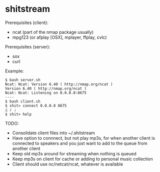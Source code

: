 shitstream
==========

Prerequisites (client):
* ncat (part of the nmap package usually)
* mpg123 (or afplay [OSX], mplayer, ffplay, cvlc)

Prerequisites (server):
* sox
* curl

Example:

    $ bash server.sh
    Ncat: Ncat: Version 6.40 ( http://nmap.org/ncat )
    Version 6.40 ( http://nmap.org/ncat )
    Ncat: Ncat: Listening on 0.0.0.0:8675
    ----
    $ bash client.sh
    $ shit> connect 0.0.0.0 8675
    ♫ ♪ ♩
    $ shit> help

TODO:
* Consolidate client files into ~/.shitstream
* Have option to connnect, but not play mp3s, for when another client is
  connected to speakers and you just want to add to the queue from another
  client
* Keep old mp3s around for streaming when nothing is queued
* Keep mp3s on client for cache or adding to personal music collection
* Client should use nc/netcat/ncat, whatever is available
